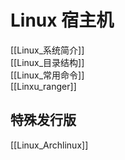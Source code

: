 # Linux 宿主机
[[Linux_系统简介]]  
[[Linux_目录结构]]  
[[Linux_常用命令]]  
[[Linxu_ranger]]  


## 特殊发行版
[[Linux_Archlinux]]
